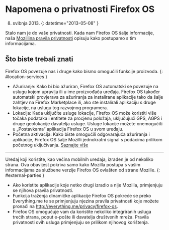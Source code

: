 # Napomena o privatnosti Firefox OS

08. svibnja 2013.
{: datetime="2013-05-08" }

Stalo nam je do vaše privatnosti. Kada nam Firefox OS šalje informacije, naša [Mozillina pravila privatnosti](http://www.mozilla.org/en-US/privacy/) opisuju kako postupamo s tim informacijama.

## Što biste trebali znati

Firefox OS povezuje nas i druge kako bismo omogućili funkcije proizvoda.
{: #location-services }

* Ažuriranje: Kako bi bio ažuriran, Firefox OS automatski se povezuje na uslugu kojom upravlja ili u ime proizvođača uređaja. Firefox OS također automatski provjerava za ažuriranja  za instalirane aplikacije tako da šalje zahtjev na Firefox Marketplace ili, ako ste instalirali aplikaciju s druge lokacije, na uslugu tog razvojnog programera.
* Lokacija: Kada uključite usluge lokacije, Firefox OS može koristiti više točaka podataka i entitete za procjenu položaja, uključujući GPS, AGPS i druge geolokacije davatelja usluge. Usluge lokacije možete onemogućiti u „Postavkama“ aplikacija Firefox OS u svom uređaju.
* Početna aktivacija: Kako biste omogućili odgovarajuća ažuriranja i aplikacije, Firefox OS šalje Mozilli jednokratni signal s podacima prilikom početnog uključivanja. [Saznajte više](https://wiki.mozilla.org/FirefoxOS/Metrics)

---------------------------------------

Uređaj koji koristite, kao većina mobilnih uređaja, izrađen je od nekoliko strana. Ova obavijest pokriva samo kako Mozilla postupa s vašim informacijama za službene verzije Firefox OS ovlašten od strane Mozille.
{: #external-parties }

* Ako koristite aplikacije koje netko drugi izradio a nije Mozilla, primjenjuju se njihova pravila privatnosti.
* Funkcija traženja dinamičke aplikacije Firefox OS pokreće se preko Everything.me te se primjenjuju njezina pravila privatnosti koje možete pronaći na <http://everything.me/privacy/firefox-os>.
* Firefox OS omogućuje vam da koristite nekoliko integriranih usluga trećih strana, poput e-pošte ili davatelja društvenih mreža. Pravila privatnosti ovih usluga primjenjuju se prilikom njihovog korištenja.
